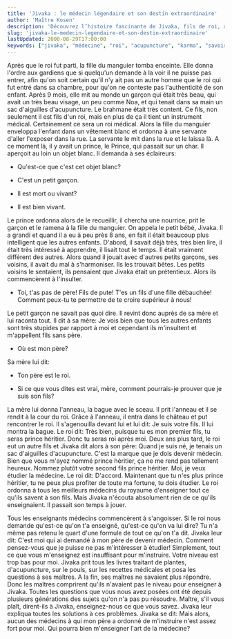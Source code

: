 ```yaml
---
title: 'Jivaka : le médecin légendaire et son destin extraordinaire'
author: 'Maître Kosen'
description: 'Découvrez l’histoire fascinante de Jivaka, fils de roi, devenu médecin légendaire grâce à son intelligence et sa quête de savoir. Jivaka et la médecine.'
slug: 'jivaka-le-medecin-legendaire-et-son-destin-extraordinaire'
lastUpdated: 2000-08-29T17:00:00
keywords: ["jivaka", "médecine", "roi", "acupuncture", "karma", "savoir", "intelligence", "destin", "spiritualité", "héritage"]
---
```


Après que le roi fut parti, la fille du manguier tomba enceinte. Elle
donna l'ordre aux gardiens que si quelqu'un demande à la voir il ne
puisse pas entrer, afin qu'on soit certain qu'il n'y ait pas un autre
homme que le roi qui fut entré dans sa chambre, pour qu'on ne conteste
pas l'authenticité de son enfant. Après 9 mois, elle mit au monde un
garçon qui était très beau, qui avait un très beau visage, un peu comme
Noa, et qui tenait dans sa main un sac d'aiguilles d'acupuncture. Le
brahmane était très content. Ce fils, non seulement il est fils d'un
roi, mais en plus de ça il tient un instrument médical. Certainement ce
sera un roi médical. Alors la fille du manguier enveloppa l'enfant dans
un vêtement blanc et ordonna à une servante d'aller l'exposer dans la
rue. La servante le mit dans la rue et le laissa là. A ce moment là, il
y avait un prince, le Prince, qui passait sur un char. Il aperçoit au
loin un objet blanc. Il demanda à ses éclaireurs: 

- Qu'est-ce que c'est
cet objet blanc?

- C'est un petit garçon.
- Il est mort ou vivant?
- Il est bien vivant.

Le prince ordonna alors de le recueillir, il chercha
une nourrice, prit le garçon et le ramena à la fille du manguier. On
appela le petit bébé, Jivaka. Il a grandi et quand il a eu à peu près 8
ans, en fait il était beaucoup plus intelligent que les autres enfants.
D'abord, il savait déjà très, très bien lire, il était très intéressé à
apprendre, il lisait tout le temps. Il était vraiment différent des
autres. Alors quand il jouait avec d'autres petits garçons, ses voisins,
il avait du mal à s'harmoniser. Ils les trouvait bêtes. Les petits
voisins le sentaient, ils pensaient que Jivaka était un prétentieux.
Alors ils commencèrent à l'insulter.

- Toi, t'as pas de père! Fils de pute! T'es un fils d'une fille
débauchée! Comment peux-tu te permettre de te croire supérieur à nous!

Le petit garçon ne savait pas quoi dire. Il revint donc auprès de sa
mère et lui raconta tout. Il dit à sa mère: Je vois bien que tous les
autres enfants sont très stupides par rapport à moi et cependant ils
m'insultent et m'appellent fils sans père. 

- Où est mon père?

Sa mère lui dit:

- Ton père est le roi.

- Si ce que vous dites est vrai, mère, comment
pourrais-je prouver que je suis son fils?

La mère lui donna l'anneau, la
bague avec le sceau. Il prit l'anneau et il se rendit à la cour du roi.
Grâce à l'anneau, il entra dans le château et put rencontrer le roi. Il
s'agenouilla devant lui et lui dit: Je suis votre fils. Il lui montra la
bague. Le roi dit: Très bien, puisque tu es mon premier fils, tu seras
prince héritier. Donc tu seras roi après moi. Deux ans plus tard, le roi
eut un autre fils et Jivaka dit alors à son père: Quand je suis né, je
tenais un sac d'aiguilles d'acupuncture. C'est la marque que je dois
devenir médecin. Bien que vous m'ayez nommé prince héritier, ça ne me
rend pas tellement heureux. Nommez plutôt votre second fils prince
héritier. Moi, je veux étudier la médecine. Le roi dit: D'accord.
Maintenant que tu n'es plus prince héritier, tu ne peux plus profiter de
toute ma fortune, tu dois étudier. Le roi ordonna à tous les meilleurs
médecins du royaume d'enseigner tout ce qu'ils savent à son fils. Mais
Jivaka n'écouta absolument rien de ce qu'ils enseignaient. Il passait
son temps à jouer.

Tous les enseignants médecins commencèrent à s'angoisser. Si le roi nous
demande qu'est-ce qu'on t'a enseigné, qu'est-ce qu'on va lui dire? Tu
n'a même pas retenu le quart d'une formule de tout ce qu'on t'a dit.
Jivaka leur dit: C'est moi qui ai demandé à mon père de devenir médecin.
Comment pensez-vous que je puisse ne pas m'intéresser à étudier!
Simplement, tout ce que vous m'enseignez est insuffisant pour
m'instruire. Votre niveau est trop bas pour moi. Jivaka prit tous les
livres traitant de plantes, d'acupuncture, sur le pouls, sur les
recettes médicales et posa les questions à ses maîtres. A la fin, ses
maîtres ne savaient plus répondre. Donc les maîtres comprirent qu'ils
n'avaient pas le niveau pour enseigner à Jivaka. Toutes les questions
que vous nous avez posées ont été depuis plusieurs générations des
sujets qu'on n'a pas pu résoudre. Maître, s'il vous plaît, dirent-ils à
Jivaka, enseignez-nous ce que vous savez. Jivaka leur expliqua toutes
les solutions à ces problèmes. Jivaka se dit: Mais alors, aucun des
médecins à qui mon père a ordonné de m'instruire n'est assez fort pour
moi. Qui pourra bien m'enseigner l'art de la médecine?
